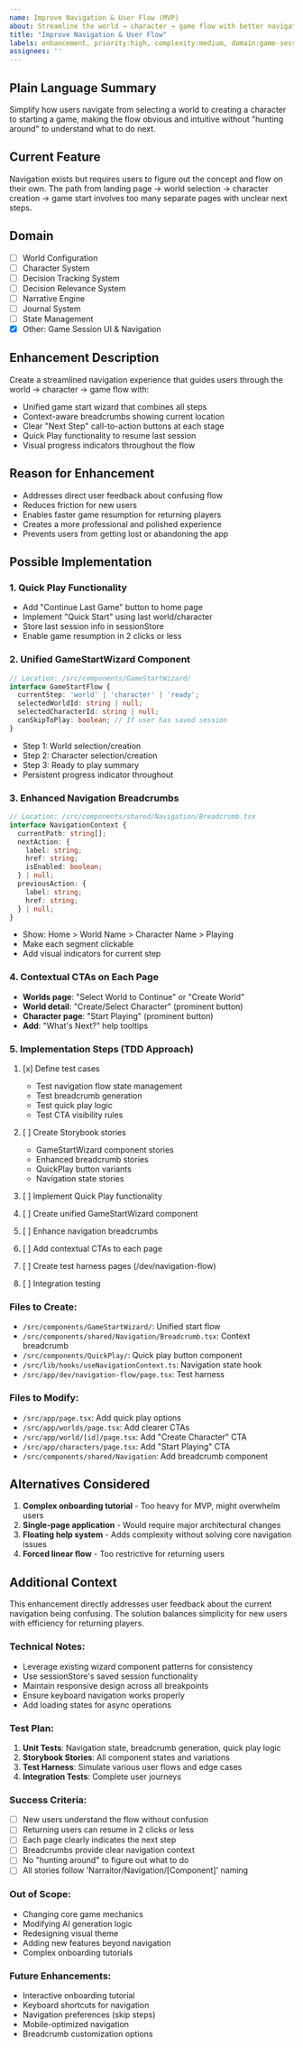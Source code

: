 ```yaml
---
name: Improve Navigation & User Flow (MVP)
about: Streamline the world → character → game flow with better navigation and clearer CTAs
title: "Improve Navigation & User Flow"
labels: enhancement, priority:high, complexity:medium, domain:game-session-ui
assignees: ''
---
```


## Plain Language Summary
Simplify how users navigate from selecting a world to creating a character to starting a game, making the flow obvious and intuitive without "hunting around" to understand what to do next.

## Current Feature
Navigation exists but requires users to figure out the concept and flow on their own. The path from landing page → world selection → character creation → game start involves too many separate pages with unclear next steps.

## Domain
- [ ] World Configuration
- [ ] Character System
- [ ] Decision Tracking System
- [ ] Decision Relevance System
- [ ] Narrative Engine
- [ ] Journal System
- [ ] State Management
- [x] Other: Game Session UI & Navigation

## Enhancement Description
Create a streamlined navigation experience that guides users through the world → character → game flow with:
- Unified game start wizard that combines all steps
- Context-aware breadcrumbs showing current location
- Clear "Next Step" call-to-action buttons at each stage
- Quick Play functionality to resume last session
- Visual progress indicators throughout the flow

## Reason for Enhancement
- Addresses direct user feedback about confusing flow
- Reduces friction for new users
- Enables faster game resumption for returning players
- Creates a more professional and polished experience
- Prevents users from getting lost or abandoning the app

## Possible Implementation

### 1. Quick Play Functionality
- Add "Continue Last Game" button to home page
- Implement "Quick Start" using last world/character
- Store last session info in sessionStore
- Enable game resumption in 2 clicks or less

### 2. Unified GameStartWizard Component
```typescript
// Location: /src/components/GameStartWizard/
interface GameStartFlow {
  currentStep: 'world' | 'character' | 'ready';
  selectedWorldId: string | null;
  selectedCharacterId: string | null;
  canSkipToPlay: boolean; // If user has saved session
}
```
- Step 1: World selection/creation
- Step 2: Character selection/creation  
- Step 3: Ready to play summary
- Persistent progress indicator throughout

### 3. Enhanced Navigation Breadcrumbs
```typescript
// Location: /src/components/shared/Navigation/Breadcrumb.tsx
interface NavigationContext {
  currentPath: string[];
  nextAction: {
    label: string;
    href: string;
    isEnabled: boolean;
  } | null;
  previousAction: {
    label: string;
    href: string;
  } | null;
}
```
- Show: Home > World Name > Character Name > Playing
- Make each segment clickable
- Add visual indicators for current step

### 4. Contextual CTAs on Each Page
- **Worlds page**: "Select World to Continue" or "Create World"
- **World detail**: "Create/Select Character" (prominent button)
- **Character page**: "Start Playing" (prominent button)
- **Add**: "What's Next?" help tooltips

### 5. Implementation Steps (TDD Approach)
1. [x] Define test cases
   - Test navigation flow state management
   - Test breadcrumb generation
   - Test quick play logic
   - Test CTA visibility rules

2. [ ] Create Storybook stories
   - GameStartWizard component stories
   - Enhanced breadcrumb stories
   - QuickPlay button variants
   - Navigation state stories

3. [ ] Implement Quick Play functionality
4. [ ] Create unified GameStartWizard component
5. [ ] Enhance navigation breadcrumbs
6. [ ] Add contextual CTAs to each page
7. [ ] Create test harness pages (/dev/navigation-flow)
8. [ ] Integration testing

### Files to Create:
- `/src/components/GameStartWizard/`: Unified start flow
- `/src/components/shared/Navigation/Breadcrumb.tsx`: Context breadcrumb
- `/src/components/QuickPlay/`: Quick play button component
- `/src/lib/hooks/useNavigationContext.ts`: Navigation state hook
- `/src/app/dev/navigation-flow/page.tsx`: Test harness

### Files to Modify:
- `/src/app/page.tsx`: Add quick play options
- `/src/app/worlds/page.tsx`: Add clearer CTAs
- `/src/app/world/[id]/page.tsx`: Add "Create Character" CTA
- `/src/app/characters/page.tsx`: Add "Start Playing" CTA
- `/src/components/shared/Navigation`: Add breadcrumb component

## Alternatives Considered
1. **Complex onboarding tutorial** - Too heavy for MVP, might overwhelm users
2. **Single-page application** - Would require major architectural changes
3. **Floating help system** - Adds complexity without solving core navigation issues
4. **Forced linear flow** - Too restrictive for returning users

## Additional Context
This enhancement directly addresses user feedback about the current navigation being confusing. The solution balances simplicity for new users with efficiency for returning players.

### Technical Notes:
- Leverage existing wizard component patterns for consistency
- Use sessionStore's saved session functionality
- Maintain responsive design across all breakpoints
- Ensure keyboard navigation works properly
- Add loading states for async operations

### Test Plan:
1. **Unit Tests**: Navigation state, breadcrumb generation, quick play logic
2. **Storybook Stories**: All component states and variations
3. **Test Harness**: Simulate various user flows and edge cases
4. **Integration Tests**: Complete user journeys

### Success Criteria:
- [ ] New users understand the flow without confusion
- [ ] Returning users can resume in 2 clicks or less
- [ ] Each page clearly indicates the next step
- [ ] Breadcrumbs provide clear navigation context
- [ ] No "hunting around" to figure out what to do
- [ ] All stories follow 'Narraitor/Navigation/[Component]' naming

### Out of Scope:
- Changing core game mechanics
- Modifying AI generation logic
- Redesigning visual theme
- Adding new features beyond navigation
- Complex onboarding tutorials

### Future Enhancements:
- Interactive onboarding tutorial
- Keyboard shortcuts for navigation
- Navigation preferences (skip steps)
- Mobile-optimized navigation
- Breadcrumb customization options
